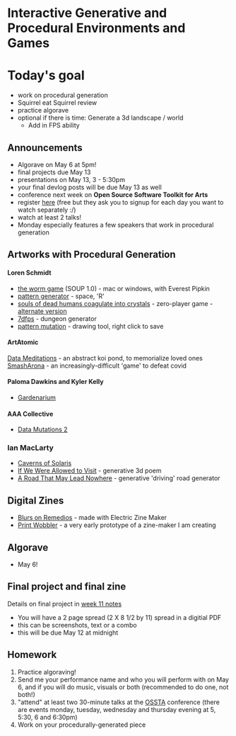 # Interactive Generative and Procedural Environments and Games

# Today's goal

- work on procedural generation
- Squirrel eat Squirrel review
- practice algorave
- optional if there is time: Generate a 3d landscape / world
  - Add in FPS ability

## Announcements
- Algorave on May 6 at 5pm!
- final projects due May 13
- presentations on May 13, 3 - 5:30pm
- your final devlog posts will be due May 13 as well
- conference next week on **Open Source Software Toolkit for Arts**
- register [here](https://studioforcreativeinquiry.org/events/spring-2021-ossta-lecture-series) (free but they ask you to signup for each day you want to watch separately :/)
- watch at least 2 talks!
 - Monday especially features a few speakers that work in procedural generation

## Artworks with Procedural Generation

#### Loren Schmidt
- [the worm game](https://lorenschmidt.itch.io/soup) (SOUP 1.0) - mac or windows, with Everest Pipkin
- [pattern generator](https://lorenschmidt.itch.io/plss-00) - space, 'R'
- [souls of dead humans coagulate into crystals](https://lorenschmidt.itch.io/souls-of-dead-humans-coagulate-into-crystals-materials-experiment) - zero-player game - [alternate version](https://lorenschmidt.itch.io/snow-of-organic-matter-falling-on-changing-city-materials-experiment)
- [7dfps](https://lorenschmidt.itch.io/7dfps-2020-game) - dungeon generator
- [pattern mutation](https://lorenschmidt.itch.io/pattern-mutation-tool) - drawing tool, right click to save

#### ArtAtomic
[Data Meditations](https://artatomic.itch.io/data-meditations-an-abstract-koi-pond) - an abstract koi pond, to memorialize loved ones
[SmashArona](https://artatomic.itch.io/smash-a-rona) - an increasingly-difficult 'game' to defeat covid

#### Paloma Dawkins and Kyler Kelly
- [Gardenarium](https://palgal.itch.io/gardenarium)

#### AAA Collective
- [Data Mutations 2](https://aaa.itch.io/datamutations)

### Ian MacLarty
- [Caverns of Solaris](https://ianmaclarty.itch.io/catacombs-of-solaris-original)
- [If We Were Allowed to Visit](https://ianmaclarty.itch.io/if-we-were-allowed-to-visit) - generative 3d poem
- [A Road That May Lead Nowhere](https://ianmaclarty.itch.io/road) - generative 'driving' road generator

## Digital Zines
- [Blurs on Remedios](https://thought-cabinet.itch.io/blurs-on-remedios-varo) - made with Electric Zine Maker
- [Print Wobbler](http://printwobbler.glitch.me/) - a very early prototype of a zine-maker I am creating

## Algorave
- May 6!

## Final project and final zine

Details on final project in [week 11 notes](https://leetusman.com/dmsc_spring2021/week11/)

- You will have a 2 page spread (2 X 8 1/2 by 11) spread in a digitial PDF 
- this can be screenshots, text or a combo
- this will be due May 12 at midnight

## Homework

1. Practice algoraving! 
2. Send me your performance name and who you will perform with on May 6, and if you will do music, visuals or both (recommended to do one, not both!)
3. "attend" at least two 30-minute talks at the [OSSTA](https://studioforcreativeinquiry.org/events/spring-2021-ossta-lecture-series) conference (there are events monday, tuesday, wednesday and thursday evening at 5, 5:30, 6 and 6:30pm)
4. Work on your procedurally-generated piece
